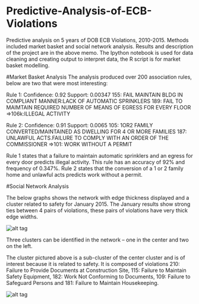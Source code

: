 # Predictive-Analysis-of-ECB-Violations

Predictive analysis on 5 years of DOB ECB Violations, 2010-2015. Methods included market basket and social network analysis. Results and description of the project are in the above memo. The Ipython notebook is used for data cleaning and creating output to interpret data, the R script is for market basket modelling.

#Market Basket Analysis
The analysis produced over 200 association rules, below are two that were most interesting:

Rule 1: Confidence: 0.92 Support: 0.00347 
155: FAIL MAINTAIN BLDG IN COMPLIANT MANNER:LACK OF AUTOMATIC SPRINKLERS
189: FAIL TO MAIMTAIN REQUIRED NUMBER OF MEANS OF EGRESS FOR EVERY FLOOR
=>106k:ILLEGAL ACTIVITY

Rule 2: Confidence: 0.91 Support: 0.0065 
105: 1OR2 FAMILY CONVERTED/MAINTAINED AS DWELLING FOR 4 OR MORE FAMILIES
187: UNLAWFUL ACTS.FAILURE TO COMPLY WITH AN ORDER OF THE COMMISSIONER
=>101: WORK WITHOUT A PERMIT

Rule 1 states that a failure to maintain automatic sprinklers and an egress for every door predicts illegal activity. This rule has an accuracy of 92% and frequency of 0.347%. Rule 2 states that the conversion of a 1 or 2 family home and unlawful acts predicts work without a permit. 



#Social Network Analysis

The below graphs shows the network with edge thickness displayed and a cluster related to safety for January 2015. The January results show strong ties between 4 pairs of violations, these pairs of violations have very thick edge widths.


![alt tag](https://cloud.githubusercontent.com/assets/11237613/17185540/7f5db1f4-53ff-11e6-9ca6-8516da6e82bc.png)


Three clusters can be identified in the network – one in the center and two on the left. 



The cluster pictured above is a sub-cluster of the center cluster and is of interest because it is related to safety. It is composed of violations 210: Failure to Provide Documents at Construction Site, 115: Failure to Maintain Safety Equipment, 182: Work Not Conforming to Documents, 109: Failure to Safeguard Persons and 181: Failure to Maintain Housekeeping. 

![alt tag](https://cloud.githubusercontent.com/assets/11237613/17185549/85dc6ebc-53ff-11e6-9690-41d62e1edaf5.png)



